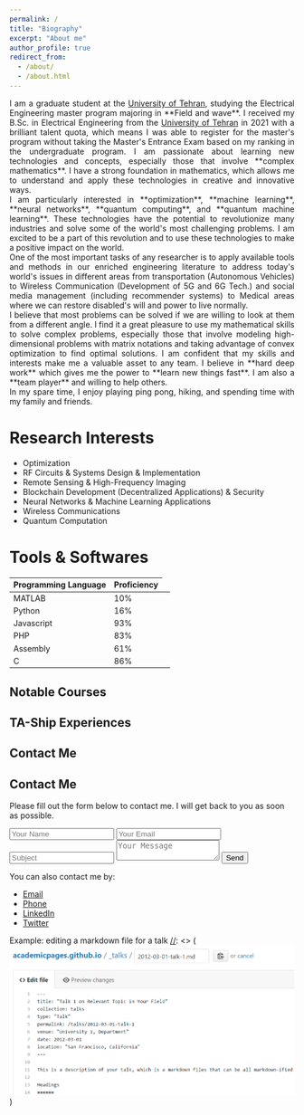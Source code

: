 ```yaml
---
permalink: /
title: "Biography"
excerpt: "About me"
author_profile: true
redirect_from: 
  - /about/
  - /about.html
---
```


[//]: <> (I’m a graduate student at the University of Tehran, studying the Electrical Engineering Master program majoring in Field and Wave. I received my B.Sc. in Electrical Engineering from the University of Tehran in 2021. Due to my hard work, I was able to be listed among the brilliant talent quota to register for the master's program without taking the Master's Entrance Exam and study my favorite major in the master's program. I have tried many different technologies and studied many concepts from Machine Learning and Neural Networks to Quantum Computing and Quantum Machine Learning, but my strongly formed math basis helped me through difficulties and saved me a lot of time and effort to tackle different projects and assignments. ) 

<div style='text-align: justify;'>
I am a graduate student at the <a href="https://ut.ac.ir/en">University of Tehran</a>, studying the Electrical Engineering master program majoring in **Field and wave**. I received my B.Sc. in Electrical Engineering from the <a href="https://ut.ac.ir/en">University of Tehran</a> in 2021 with a brilliant talent quota, which means I was able to register for the master's program without taking the Master's Entrance Exam based on my ranking in the undergraduate program. I am passionate about learning new technologies and concepts, especially those that involve **complex mathematics**. I have a strong foundation in mathematics, which allows me to understand and apply these technologies in creative and innovative ways.
</div>
<div style='text-align: justify;'>
I am particularly interested in **optimization**, **machine learning**, **neural networks**, **quantum computing**, and **quantum machine learning**. These technologies have the potential to revolutionize many industries and solve some of the world's most challenging problems. I am excited to be a part of this revolution and to use these technologies to make a positive impact on the world.
</div>
<div style='text-align: justify;'>
One of the most important tasks of any researcher is to apply available tools and methods in our enriched engineering literature to address today's world's issues in different areas from transportation (Autonomous Vehicles) to Wireless Communication (Development of 5G and 6G Tech.) and social media management (including recommender systems) to Medical areas where we can restore disabled's will and power to live normally.
</div>
<div style='text-align: justify;'>
I believe that most problems can be solved if we are willing to look at them from a different angle. I find it a great pleasure to use my mathematical skills to solve complex problems, especially those that involve modeling high-dimensional problems with matrix notations and taking advantage of convex optimization to find optimal solutions. I am confident that my skills and interests make me a valuable asset to any team. I believe in **hard deep work** which gives me the power to **learn new things fast**. I am also a **team player** and willing to help others.
</div>
<div style='text-align: justify;'>
In my spare time, I enjoy playing ping pong, hiking, and spending time with my family and friends.
</div>

[//]: <> (I am passionate about learning new technologies and concepts, and I have a strong foundation in mathematics. I am particularly interested in new technologies and concepts including machine learning, neural networks, quantum computing, and quantum machine learning. It is a great joy to use these technologies to address issues faced by classical methods previously applied to solve problems. Most of our problems could be solved when looked at from a different angle. I enjoy handling high-dimensional problems with matrix notations and modeling whether in FDTD or Convex Optimization. .)












Research Interests
======
* Optimization
* RF Circuits & Systems Design & Implementation
* Remote Sensing & High-Frequency Imaging
* Blockchain Development (Decentralized Applications) & Security
* Neural Networks & Machine Learning Applications
* Wireless Communications
* Quantum Computation 



Tools & Softwares
======

<table class="table table-bordered table-striped">
  <thead>
    <tr>
      <th>Programming Language</th>
      <th>Proficiency</th>
    </tr>
  </thead>
  <tbody>
    <tr>
      <td>MATLAB</td>
      <td>10%</td>
      <td class="bar">
        <div style="width: 10%; background-color: #FF0000"></div>
      </td>
    </tr>
    <tr>
      <td>Python</td>
      <td>16%</td>
      <td class="bar">
        <div style="width: 16%; background-color: #00F000"></div>
      </td>
    </tr>
    <tr>
      <td>Javascript</td>
      <td>93%</td>
      <td class="bar">
        <div style="width: 93%; background-color: #0000FF"></div>
      </td>
    </tr>
    <tr>
      <td>PHP</td>
      <td>83%</td>
      <td class="bar">
        <div style="width: 83%; background-color: #FFFF00"></div>
      </td>
    </tr>
    <tr>
      <td>Assembly</td>
      <td>61%</td>
      <td class="bar">
        <div style="width: 61%; background-color: #00FF00"></div>
      </td>
    </tr>
    <tr>
      <td>C</td>
      <td>86%</td>
      <td class="bar">
        <div style="width: 86%; background-color: #FF00FF"></div>
      </td>
    </tr>
  </tbody>
</table>






Notable Courses
------


TA-Ship Experiences
------




Contact Me
------

<section class="contact-me">
  <h2>Contact Me</h2>
  <div class="row">
    <div class="col-md-6">
      <p>
        Please fill out the form below to contact me. I will get back to you as soon as possible.
      </p>
      <form action="#">
        <input type="text" name="name" placeholder="Your Name">
        <input type="email" name="email" placeholder="Your Email">
        <input type="text" name="subject" placeholder="Subject">
        <textarea name="message" placeholder="Your Message"></textarea>
        <button type="submit">Send</button>
      </form>
    </div>
    <div class="col-md-6">
      <p>
        You can also contact me by:
      </p>
      <ul>
        <li><a href="#">Email</a></li>
        <li><a href="#">Phone</a></li>
        <li><a href="#">LinkedIn</a></li>
        <li><a href="#">Twitter</a></li>
      </ul>
    </div>
  </div>
</section>



Example: editing a markdown file for a talk
[//]: <> ( ![Editing a markdown file for a talk](/images/editing-talk.png) ) 



